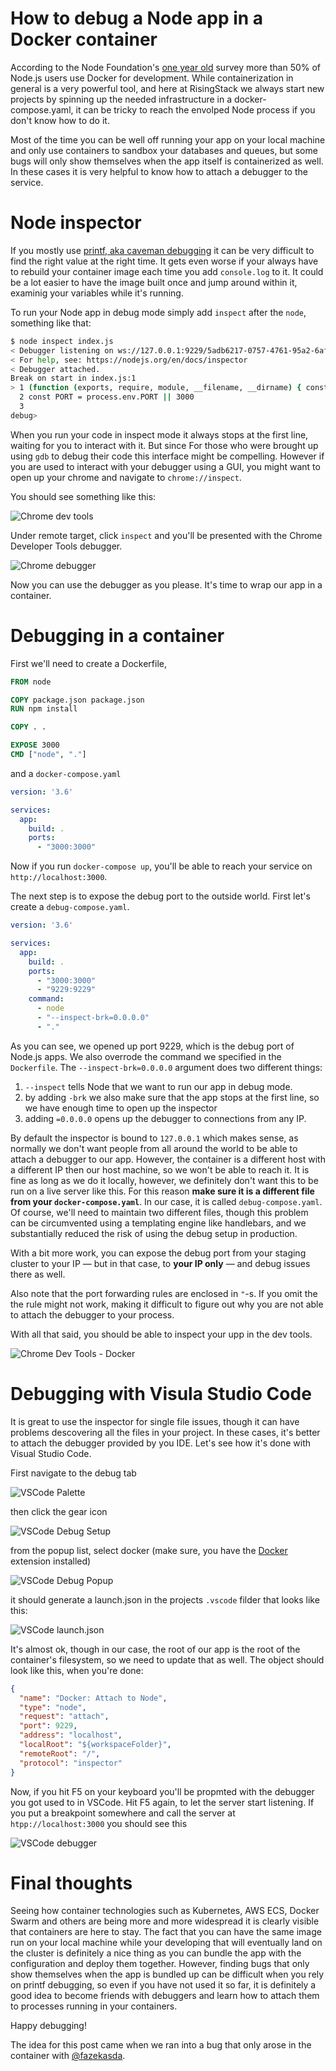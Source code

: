 # How to debug a Node app in a Docker container

According to the Node Foundation's [one year old](https://hackernoon.com/node-js-emerging-as-the-universal-development-framework-for-a-diversity-of-applications-c2e788290f5f) survey more than 50% of Node.js users use Docker for development. While containerization in general is a very powerful tool, and here at RisingStack we always start new projects by spinning up the needed infrastructure in a docker-compose.yaml, it can be tricky to reach the envolped Node process if you don't know how to do it. 

Most of the time you can be well off running your app on your local machine and only use containers to sandbox your databases and queues, but some bugs will only show themselves when the app itself is containerized as well. In these cases it is very helpful to know how to attach a debugger to the service.

# Node inspector

If you mostly use [printf, aka caveman debugging](https://stackoverflow.com/questions/189562/what-is-the-proper-name-for-doing-debugging-by-adding-print-statements) it can be very difficult to find the right value at the right time. It gets even worse if your always have to rebuild your container image each time you add `console.log` to it. It could be a lot easier to have the image built once and jump around within it, examinig your variables while it's running. 

To run your Node app in debug mode simply add `inspect` after the `node`, something like that:

```bash
$ node inspect index.js
< Debugger listening on ws://127.0.0.1:9229/5adb6217-0757-4761-95a2-6af0955d7d25
< For help, see: https://nodejs.org/en/docs/inspector
< Debugger attached.
Break on start in index.js:1
> 1 (function (exports, require, module, __filename, __dirname) { const http = require('http')
  2 const PORT = process.env.PORT || 3000
  3 
debug> 
```

When you run your code in inspect mode it always stops at the first line, waiting for you to interact with it. But since For those who were brought up using `gdb` to debug their code this interface might be compelling. However if you are used to interact with your debugger using a GUI, you might want to open up your chrome and navigate to `chrome://inspect`.

You should see something like this:

![Chrome dev tools](img/chrome-inspector.png)

Under remote target, click `inspect` and you'll be presented with the Chrome Developer Tools debugger.

![Chrome debugger](img/chrome-debugger.png)

Now you can use the debugger as you please. It's time to wrap our app in a container.

# Debugging in a container

First we'll need to create a Dockerfile,

```Dockerfile
FROM node

COPY package.json package.json  
RUN npm install

COPY . .  

EXPOSE 3000
CMD ["node", "."]
```

and a `docker-compose.yaml`

```yaml
version: '3.6'

services:
  app: 
    build: .
    ports:
      - "3000:3000" 

```

Now if you run `docker-compose up`, you'll be able to reach your service on `http://localhost:3000`.

The next step is to expose the debug port to the outside world. First let's create a `debug-compose.yaml`.

```yaml
version: '3.6'

services:
  app: 
    build: .
    ports:
      - "3000:3000" 
      - "9229:9229"
    command:
      - node
      - "--inspect-brk=0.0.0.0"
      - "." 
```

As you can see, we opened up port 9229, which is the debug port of Node.js apps. We also overrode the command we specified in the `Dockerfile`. The `--inspect-brk=0.0.0.0` argument does two different things:

1. `--inspect` tells Node that we want to run our app in debug mode.
2. by adding `-brk` we also make sure that the app stops at the first line, so we have enough time to open up the inspector
3. adding `=0.0.0.0` opens up the debugger to connections from any IP.

By default the inspector is bound to `127.0.0.1` which makes sense, as normally we don't want people from all around the world to be able to attach a debugger to our app. However, the container is a different host with a different IP then our host machine, so we won't be able to reach it. It is fine as long as we do it locally, however, we definitely don't want this to be run on a live server like this. For this reason **make sure it is a different file from your `docker-compose.yaml`**. In our case, it is called `debug-compose.yaml`. Of course, we'll need to maintain two different files, though this problem can be circumvented using a templating engine like handlebars, and we substantially reduced the risk of using the debug setup in production.

With a bit more work, you can expose the debug port from your staging cluster to your IP — but in that case, to **your IP only** — and debug issues there as well.

Also note that the port forwarding rules are enclosed in `"`-s. If you omit the the rule might not work, making it difficult to figure out why you are not able to attach the debugger to your process.

With all that said, you should be able to inspect your upp in the dev tools.

![Chrome Dev Tools - Docker](img/devtools-docker.png)

# Debugging with Visula Studio Code

It is great to use the inspector for single file issues, though it can have problems descovering all the files in your project. In these cases, it's better to attach the debugger provided by you IDE. Let's see how it's done with Visual Studio Code.

First navigate to the debug tab

![VSCode Palette](img/vscode-palette.png)  

then click the gear icon

![VSCode Debug Setup](img/debugger-setup.png)

from the popup list, select docker (make sure, you have the [Docker](https://marketplace.visualstudio.com/items?itemName=PeterJausovec.vscode-docker) extension installed)

![VSCode Debug Popup](img/vscode-debuge-popup.png)

it should generate a launch.json in the projects `.vscode` filder that looks like this:

![VSCode launch.json](img/launchjson.png)

It's almost ok, though in our case, the root of our app is the root of the container's filesystem, so we need to update that as well. The object should look like this, when you're done:

```json
{
  "name": "Docker: Attach to Node",
  "type": "node",
  "request": "attach",
  "port": 9229,
  "address": "localhost",
  "localRoot": "${workspaceFolder}",
  "remoteRoot": "/",
  "protocol": "inspector"
}
```

Now, if you hit F5 on your keyboard you'll be propmted with the debugger you got used to in VSCode. Hit F5 again, to let the server start listening. If you put a breakpoint somewhere and call the server at `htpp://localhost:3000` you should see this

![VSCode debugger](img/vscode-debugger.png)

# Final thoughts

Seeing how container technologies such as Kubernetes, AWS ECS, Docker Swarm and others are being more and more widespread it is clearly visible that containers are here to stay. The fact that you can have the same image run on your local machine while your developing that will eventually land on the cluster is definitely a nice thing as you can bundle the app with the configuration and deploy them together. However, finding bugs that only show themselves when the app is bundled up can be difficult when you rely on printf debugging, so even if you have not used it so far, it is definitely a good idea to become friends with debuggers and learn how to attach them to processes running in your containers. 

Happy debugging!

The idea for this post came when we ran into a bug that only arose in the container with [@fazekasda](https://github.com/fazekasda). 
